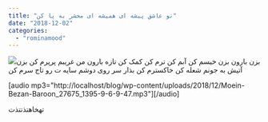 ```yaml
---
title: "تو عاشق پیشه ای همیشه ای محشر به پا کن"
date: "2018-12-02"
categories: 
  - "rominamood"
---
```


![](http://localhost/blog/wp-content/uploads/2018/12/20170415_164244-300x225.jpg)بزن بارون بزن خیسم کن آبم کن ترم کن کمک کن تازه بارون من غریبم پرپرم کن بزن آتیش به جونم شعله کن خاکسترم کن بذار سر روی دوشم سایه ت رو تاج سرم کن

\[audio mp3="http://localhost/blog/wp-content/uploads/2018/12/Moein-Bezan-Baroon\_27675\_1395-9-6-9-47.mp3"\]\[/audio\]

تهخاهتذتتذت

